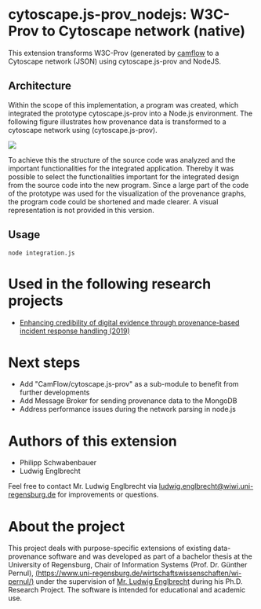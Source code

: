 # cytoscape.js-prov_nodejs: W3C-Prov to Cytoscape network (native)

This extension transforms W3C-Prov (generated by [camflow](http://camflow.org/) to a Cytoscape network (JSON) using cytoscape.js-prov and NodeJS. 

## Architecture
Within the scope of this implementation, a program was created, which integrated the prototype cytoscape.js-prov into a Node.js environment. The following figure illustrates how provenance data is transformed to a cytoscape network using (cytoscape.js-prov).

![](https://raw.githubusercontent.com/LudwigEnglbrecht/cytoscape.js-prov_nodejs/master/architecture_1.png)

To achieve this the structure of the source code was analyzed and the important functionalities for the integrated application. Thereby it was possible to select the functionalities important for the integrated design from the source code into the new program. Since a large part of the code of the prototype was used for the visualization of the provenance graphs, the program code could be shortened and made clearer. A visual representation is not provided in this version.

## Usage
```
node integration.js
```

# Used in the following research projects

- [Enhancing credibility of digital evidence through provenance-based incident response handling (2019)](https://www.researchgate.net/publication/334331057_Enhancing_credibility_of_digital_evidence_through_provenance-based_incident_response_handling?_sg=FHOPZtzk5nYTzxzCyZHNG1RVBXvlwfLiCA7nnPG5taCiGzwn7eUtNPClCaBxlSc1Q3JZuYhsjcTQpBaSLmdfEnEcK665WXGkGAJ04Fjh.rUu_IDPn8mDQVFybh95MZOP38Y4M_NRVaqhfgs8dTPYeiDEdVMqFEAFVyq3_dYIwzaVGIxu4sCzf6GMEW27OaQ)


# Next steps

* Add "CamFlow/cytoscape.js-prov" as a sub-module to benefit from further developments
* Add Message Broker for sending provenance data to the MongoDB
* Address performance issues during the network parsing in node.js

# Authors of this extension

- Philipp Schwabenbauer
- Ludwig Englbrecht

Feel free to contact Mr. Ludwig Englbrecht via ludwig.englbrecht@wiwi.uni-regensburg.de for improvements or questions.

# About the project

This project deals with purpose-specific extensions of existing data-provenance software and was developed as part of a bachelor thesis at the University of Regensburg, Chair of Information Systems (Prof. Dr. Günther Pernul), [(https://www.uni-regensburg.de/wirtschaftswissenschaften/wi-pernul/)](https://www.uni-regensburg.de/wirtschaftswissenschaften/wi-pernul/) under the supervision of [Mr. Ludwig Englbrecht](https://www.researchgate.net/profile/Ludwig_Englbrecht) during his Ph.D. Research Project. The software is intended for educational and academic use. 
